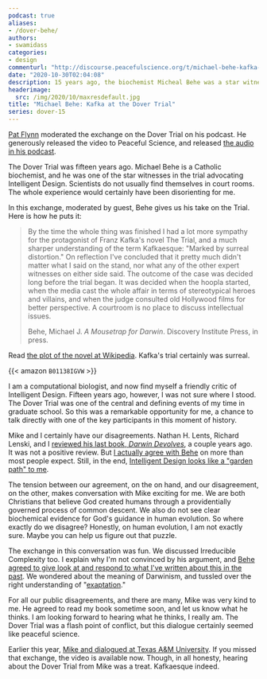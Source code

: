 ```yaml
---
podcast: true
aliases:
- /dover-behe/
authors:
- swamidass
categories:
- design
commenturl: "http://discourse.peacefulscience.org/t/michael-behe-kafka-at-the-dover-trial/12294"
date: "2020-10-30T02:04:08"
description: 15 years ago, the biochemist Micheal Behe was a star witness at the Dover Trial. He explains the trial was Kafkaesque, a surreal experience.
headerimage:
  src: /img/2020/10/maxresdefault.jpg
title: "Michael Behe: Kafka at the Dover Trial"
series: dover-15
---
```


[Pat Flynn](http://chroniclesofstrength.com/) moderated the exchange on the Dover Trial on his podcast. He generously released the video to Peaceful Science, and released [the audio in his podcast](https://podcasts.apple.com/us/podcast/the-pat-flynn-show/id1253261458).

The Dover Trial was fifteen years ago. Michael Behe is a Catholic biochemist, and he was one of the star witnesses in the trial advocating Intelligent Design. Scientists do not usually find themselves in court rooms. The whole experience would certainly have been disorienting for me.

In this exchange, moderated by guest, Behe gives us his take on the Trial. Here is how he puts it:

> By the time the whole thing was finished I had a lot more sympathy for the protagonist of Franz Kafka's novel The Trial, and a much sharper understanding of the term Kafkaesque: "Marked by surreal distortion." On reflection I've concluded that it pretty much didn't matter what I said on the stand, nor what any of the other expert witnesses on either side said. The outcome of the case was decided long before the trial began. It was decided when the hoopla started, when the media cast the whole affair in terms of stereotypical heroes and villains, and when the judge consulted old Hollywood films for better perspective. A courtroom is no place to discuss intellectual issues.
>
> Behe, Michael J. *A Mousetrap for Darwin*. Discovery Institute Press, in press.

Read [the plot of the novel at Wikipedia](https://en.wikipedia.org/wiki/The_Trial). Kafka's trial certainly was surreal.

{{< amazon `B01138IGVW` >}}

I am a computational biologist, and now find myself a friendly critic of Intelligent Design. Fifteen years ago, however, I was not sure where I stood. The Dover Trial was one of the central and defining events of my time in graduate school. So this was a remarkable opportunity for me, a chance to talk directly with one of the key participants in this moment of history.

Mike and I certainly have our disagreements. Nathan H. Lents, Richard Lenski, and I [reviewed his last book, *Darwin Devolves*](https://discourse.peacefulscience.org/t/darwin-devolves-the-end-of-evolution/4270), a couple years ago. It was not a positive review. But [I actually agree with Behe](http://peacefulscience.org/agree-behe/) on more than most people expect. Still, in the end, [Intelligent Design looks like a "garden path" to me](http://peacefulscience.org/garden-path).

The tension between our agreement, on the on hand, and our disagreement, on the other, makes conversation with Mike exciting for me. We are both Christians that believe God created humans through a providentially governed process of common descent. We also do not see clear biochemical evidence for God's guidance in human evolution. So where exactly do we disagree? Honestly, on human evolution, I am not exactly sure. Maybe you can help us figure out that puzzle.

The exchange in this conversation was fun. We discussed Irreducible Complexity too. I explain why I'm not convinced by his argument, and [Behe agreed to give look at and respond to what I've written about this in the past](https://discourse.peacefulscience.org/t/which-irreducible-complexity/662). We wondered about the meaning of Darwinism, and tussled over the right understanding of "[exaptation](https://en.wikipedia.org/wiki/Exaptation)."

For all our public disagreements, and there are many, Mike was very kind to me. He agreed to read my book sometime soon, and let us know what he thinks. I am looking forward to hearing what he thinks, I really am. The Dover Trial was a flash point of conflict, but this dialogue certainly seemed like peaceful science.

Earlier this year, [Mike and dialogued at Texas A&M University](https://peacefulscience.org/covid-19-created-designed/). If you missed that exchange, the video is available now. Though, in all honesty, hearing about the Dover Trial from Mike was a treat. Kafkaesque indeed.

